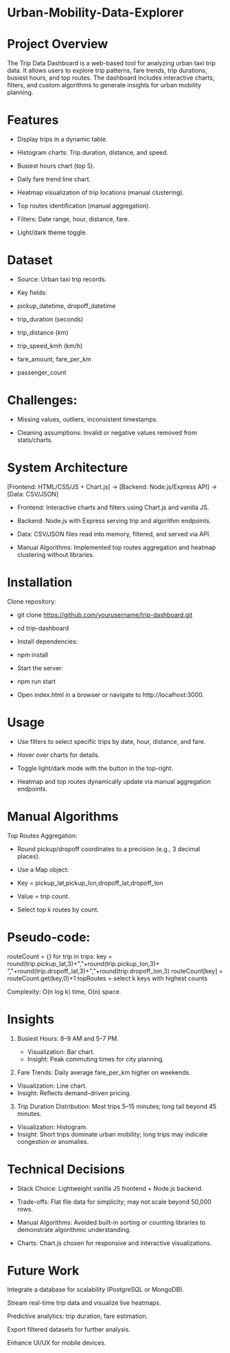 # Urban-Mobility-Data-Explorer

# Project Overview

The Trip Data Dashboard is a web-based tool for analyzing urban taxi trip data. It allows users to explore trip patterns, fare trends, trip durations, busiest hours, and top routes. The dashboard includes interactive charts, filters, and custom algorithms to generate insights for urban mobility planning.

# Features

- Display trips in a dynamic table.

- Histogram charts: Trip duration, distance, and speed.

- Busiest hours chart (top 5).

- Daily fare trend line chart.

- Heatmap visualization of trip locations (manual clustering).

- Top routes identification (manual aggregation).

- Filters: Date range, hour, distance, fare.

- Light/dark theme toggle.

# Dataset

- Source: Urban taxi trip records.

- Key fields:

- pickup_datetime, dropoff_datetime

- trip_duration (seconds)

- trip_distance (km)

- trip_speed_kmh (km/h)

- fare_amount, fare_per_km

- passenger_count

# Challenges:

* Missing values, outliers, inconsistent timestamps.

* Cleaning assumptions: Invalid or negative values removed from stats/charts.

# System Architecture
[Frontend: HTML/CSS/JS + Chart.js] → [Backend: Node.js/Express API] → [Data: CSV/JSON]


- Frontend: Interactive charts and filters using Chart.js and vanilla JS.

- Backend: Node.js with Express serving trip and algorithm endpoints.

- Data: CSV/JSON files read into memory, filtered, and served via API.

- Manual Algorithms: Implemented top routes aggregation and heatmap clustering without libraries.

# Installation

Clone repository:

* git clone https://github.com/yourusername/trip-dashboard.git
* cd trip-dashboard

* Install dependencies:
* npm install

* Start the server:
* npm run start

* Open index.html in a browser or navigate to http://localhost:3000.

# Usage

- Use filters to select specific trips by date, hour, distance, and fare.

- Hover over charts for details.

- Toggle light/dark mode with the button in the top-right.

- Heatmap and top routes dynamically update via manual aggregation endpoints.

# Manual Algorithms
Top Routes Aggregation:

- Round pickup/dropoff coordinates to a precision (e.g., 3 decimal places).

- Use a Map object:

-    Key = pickup_lat,pickup_lon,dropoff_lat,dropoff_lon

-    Value = trip count.

- Select top k routes by count.

# Pseudo-code:

routeCount = {}
for trip in trips:
    key = round(trip.pickup_lat,3)+","+round(trip.pickup_lon,3)+
          ","+round(trip.dropoff_lat,3)+","+round(trip.dropoff_lon,3)
    routeCount[key] = routeCount.get(key,0)+1
topRoutes = select k keys with highest counts


Complexity: O(n log k) time, O(n) space.

# Insights

1. Busiest Hours: 8–9 AM and 5–7 PM.

   - Visualization: Bar chart.
   - Insight: Peak commuting times for city planning.

2. Fare Trends: Daily average fare_per_km higher on weekends.

  - Visualization: Line chart.
  - Insight: Reflects demand-driven pricing.

3. Trip Duration Distribution: Most trips 5–15 minutes; long tail beyond 45 minutes.

  - Visualization: Histogram.
  -  Insight: Short trips dominate urban mobility; long trips may indicate congestion or anomalies.

# Technical Decisions

- Stack Choice: Lightweight vanilla JS frontend + Node.js backend.

- Trade-offs: Flat file data for simplicity; may not scale beyond 50,000 rows.

- Manual Algorithms: Avoided built-in sorting or counting libraries to demonstrate algorithmic understanding.

- Charts: Chart.js chosen for responsive and interactive visualizations.

# Future Work

Integrate a database for scalability (PostgreSQL or MongoDB).

Stream real-time trip data and visualize live heatmaps.

Predictive analytics: trip duration, fare estimation.

Export filtered datasets for further analysis.

Enhance UI/UX for mobile devices.

